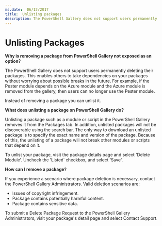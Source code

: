 ```yaml
---
ms.date:  06/12/2017
title:  Unlisting packages
description: The PowerShell Gallery does not support users permanently deleting their packages. This enables others to take dependencies on your packages without worrying about possible breaks in the future.
---
```

# Unlisting Packages

**Why is removing a package from PowerShell Gallery not exposed as an option?**

The PowerShell Gallery does not support users permanently deleting their packages. This enables
others to take dependencies on your packages without worrying about possible breaks in the future.
For example, if the Pester module depends on the Azure module and the Azure module is removed from
the gallery, then users can no longer use the Pester module.

Instead of removing a package you can unlist it.

**What does unlisting a package on PowerShell Gallery do?**

Unlisting a package such as a module or script in the PowerShell Gallery removes it from the
Packages tab. In addition, unlisted packages will not be discoverable using the search bar. The only
way to download an unlisted package is to specify the exact name and version of the package. Because
of this, the unlisting of a package will not break other modules or scripts that depend on it.

To unlist your package, visit the package details page and select 'Delete Module'. Uncheck the
'Listed' checkbox, and select 'Save'.

**How can I remove a package?**

If you experience a scenario where package deletion is necessary, contact the PowerShell Gallery
Administrators. Valid deletion scenarios are:

- Issues of copyright infringement.
- Package contains potentially harmful content.
- Package contains sensitive data.

To submit a Delete Package Request to the PowerShell Gallery Administrators, visit your package's
detail page and select Contact Support.
